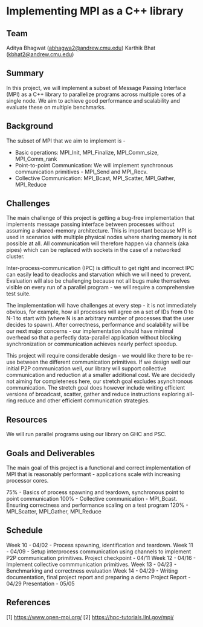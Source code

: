 # Implementing MPI as a C++ library

## Team 
Aditya Bhagwat (abhagwa2@andrew.cmu.edu)
Karthik Bhat   (kbhat2@andrew.cmu.edu)

## Summary
In this project, we will implement a subset of Message Passing Interface (MPI) as a C++ library to parallelize programs across multiple cores of a single node. We aim to achieve good performance and scalability and evaluate these on multiple benchmarks. 

## Background 
The subset of MPI that we aim to implement is - 
- Basic operations: MPI_Init, MPI_Finalize, MPI_Comm_size, MPI_Comm_rank
- Point-to-point Communication: We will implement synchronous communication primitives - MPI_Send and MPI_Recv.
- Collective Communication: MPI_Bcast, MPI_Scatter, MPI_Gather, MPI_Reduce

## Challenges
The main challenge of this project is getting a bug-free implementation that implements message passing interface between processes without assuming a shared-memory architecture. This is important because MPI is used in scenarios with multiple physical nodes where sharing memory is not possible at all. All communication will therefore happen via channels (aka pipes) which can be replaced with sockets in the case of a networked cluster. 

Inter-process-communication (IPC) is difficult to get right and incorrect IPC can easily lead to deadlocks and starvation which we will need to prevent. Evaluation will also be challenging because not all bugs make themselves visible on every run of a parallel program - we will require a comprehensive test suite.

The implementation will have challenges at every step - it is not immediately obvious, for example, how all processes will agree on a set of IDs from 0 to N-1 to start with (where N is an arbitrary number of processes that the user decides to spawn).  After correctness, performance and scalability will be our next major concerns - our implementation should have minimal overhead so that a perfectly data-parallel application without blocking synchronization or communication achieves nearly perfect speedup. 

This project will require considerable design - we would like there to be re-use between the different communication primitives. If we design well our initial P2P communication well, our library will support collective communication and reduction at a smaller additional cost. We are decidedly not aiming for completeness here, our stretch goal excludes asynchronous communication. The stretch goal does however include writing efficient versions of broadcast, scatter, gather and reduce instructions exploring all-ring reduce and other efficient communication strategies. 


## Resources
We will run parallel programs using our library on GHC and PSC.

## Goals and Deliverables
The main goal of this project is a functional and correct implementation of MPI that is reasonably performant - applications scale with increasing processor cores.

75% - Basics of process spawning and teardown, synchronous point to point communication
100% - Collective communication - MPI_Bcast. Ensuring correctness and performance scaling on a test program
120% - MPI_Scatter, MPI_Gather, MPI_Reduce

## Schedule
Week 10 - 04/02 - Process spawning, identification and teardown.
Week 11 - 04/09 - Setup interprocess communication using channels to implement P2P communication primitives.
Project checkpoint  - 04/11 
Week 12 - 04/16 - Implement collective commmunication primitives.
Week 13 - 04/23 - Benchmarking and correctness evaluation
Week 14 - 04/29 - Writing documentation, final project report and preparing a demo 
Project Report      - 04/29
Presentation        - 05/05

## References
[1] https://www.open-mpi.org/
[2] https://hpc-tutorials.llnl.gov/mpi/